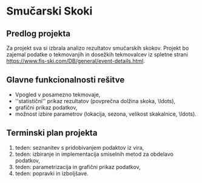 # Smučarski Skoki
## Predlog projekta
Za projekt sva si izbrala analizo rezultatov smučarskih skokov. 
Projekt bo zajemal podatke o tekmovanjih in dosežkih tekmovalcev iz 
spletne strani https://www.fis-ski.com/DB/general/event-details.html.

## Glavne funkcionalnosti rešitve
- Vpogled v posamezno tekmovaje,
- ''statistični'' prikaz rezultatov (povprečna dolžina skoka, \ldots),
- grafični prikaz podatkov,
- možnost izbire parametrov (lokacija, sezona, velikost skakalnice, \ldots).

## Terminski plan projekta
1. teden: seznanitev s pridobivanjem podaktov iz vira, 
2. teden: izbiranje in implementacija smiselnih metod za obdelavo podatkov, 
3. teden: parametrizacija in grafični prikaz podatkov,
4. teden: popravki in izboljšave.
